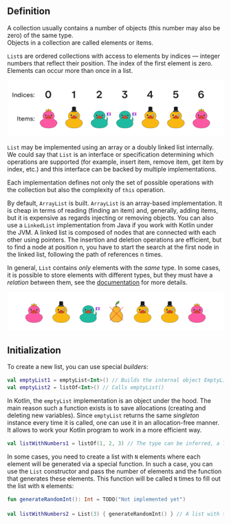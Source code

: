## Definition

A collection usually contains a number of objects 
(this number may also be zero) of the same type.  
Objects in a collection are called elements or items.  

`List`s are ordered collections with access to 
elements by indices — integer numbers that reflect their position. 
The index of the first element is zero.
Elements can occur more than once in a list.

![List definition](../../utils/src/main/resources/images/duck/shop/theory/list_definition.png)

<div class="hint" title="Different List implementations">

  `List` may be implemented using an array or a doubly linked list internally. 
  We could say that `List` is an interface or specification determining which operations are supported 
  (for example, insert item, remove item, get item by index, etc.)
  and this interface can be backed by multiple implementations.

  Each implementation defines not only the set of possible operations with the collection 
  but also the complexity of `this` operation. 

  By default, `ArrayList` is built. `ArrayList` is an array-based implementation. 
  It is cheap in terms of reading (finding an item) and, generally, adding items, but it is expensive as regards injecting or removing objects.
  You can also use a `LinkedList` implementation from Java if you work with Kotlin under the JVM.
  A linked list is composed of nodes that are connected with each other using pointers.
  The insertion and deletion operations are efficient, but to find a node at position n, 
  you have to start the search at the first node in the linked list, following the path 
  of references n times.
</div>

In general, `List` contains _only_ elements with the _same_ type. 
In some cases, it is possible to store elements with different types, 
but they must have a _relation_ between them, see the [documentation](https://kotlinlang.org/docs/generics.html) for more details.

![Incorrect type in a list](../../utils/src/main/resources/images/duck/shop/theory/list_incorrect_type.png)

## Initialization

To create a new list, you can use special _builders_:

```kotlin
val emptyList1 = emptyList<Int>() // Builds the internal object EmptyList
val emptyList2 = listOf<Int>() // Calls emptyList()
```

<div class="hint" title="What is the difference between emptyList and a regular one?">

In Kotlin, the `emptyList` implementation is an object under the hood.
The main reason such a function exists is to save allocations (creating and deleting new variables).
Since `emptyList` returns the same _singleton_ instance every time it is called, one can 
use it in an allocation-free manner. It allows to work your Kotlin program to work in a more efficient way.
</div>

```kotlin
val listWithNumbers1 = listOf(1, 2, 3) // The type can be inferred, a list with elements 1, 2, 3 will be created
```

In some cases, you need to create a list with `N` elements 
where each element will be generated via a special function. 
In such a case, you can use the `List` constructor and pass the number of elements and 
the function that generates these elements. This function will be called `N` times to fill out the list with `N` elements:

```kotlin
fun generateRandomInt(): Int = TODO("Not implemented yet")

val listWithNumbers2 = List(3) { generateRandomInt() } // A list with three random integer numbers will be created
```
